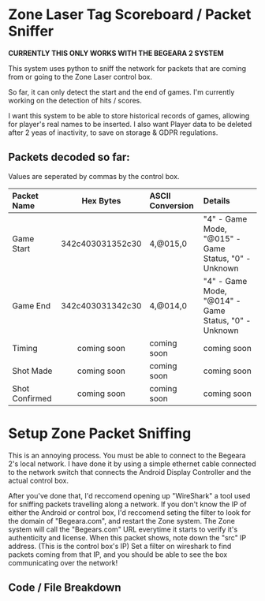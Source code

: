 # Zone Laser Tag Scoreboard / Packet Sniffer

**CURRENTLY THIS ONLY WORKS WITH THE BEGEARA 2 SYSTEM**

This system uses python to sniff the network for packets that are coming from or going to the Zone Laser control box.

So far, it can only detect the start and the end of games. I'm currently working on the detection of hits / scores.

I want this system to be able to store historical records of games, allowing for player's real names to be inserted.
I also want Player data to be deleted after 2 yeas of inactivity, to save on storage & GDPR regulations.

## Packets decoded so far:

Values are seperated by commas by the control box.

| Packet Name       | Hex Bytes       | ASCII Conversion | Details     |
| :---------------- | :------:        | :------          |:------      |
| Game Start        |  342c403031352c30    | 4,@015,0      | "4" - Game Mode, "@015" - Game Status, "0" - Unknown  |
| Game End          |  342c403031342c30    | 4,@014,0      | "4" - Game Mode, "@014" - Game Status, "0" - Unknown |
| Timing            |  coming soon    | coming soon      | coming soon |
| Shot Made         |  coming soon    | coming soon      | coming soon |
| Shot Confirmed    |  coming soon    | coming soon      | coming soon |

# Setup Zone Packet Sniffing

This is an annoying process.
You must be able to connect to the Begeara 2's local network. I have done it by using a simple ethernet cable connected to the network switch that connects the Android Display Controller and the actual control box.

After you've done that, I'd reccomend opening up "WireShark" a tool used for sniffing packets travelling along a network.
If you don't know the IP of either the Android or control box, I'd reccomend seting the filter to look for the domain of "Begeara.com", and restart the Zone system. 
The Zone system will call the "Begears.com" URL everytime it starts to verify it's authenticity and license. 
When this packet shows, note down the "src" IP address. (This is the control box's IP)
Set a filter on wireshark to find packets coming from that IP, and you should be able to see the box communicating over the network!

## Code / File Breakdown
